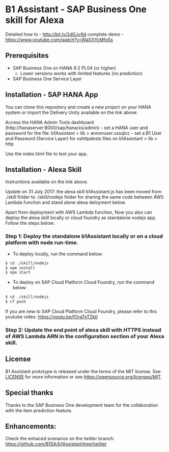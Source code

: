 # B1 Assistant - SAP Business One skill for Alexa
Detailed how to - http://bit.ly/2dGJv9d
complete demo - https://www.youtube.com/watch?v=WaXXYcMfgSs

## Prerequisites
- SAP Business One on HANA 9.2 PL04 (or higher)
	- Lower versions works with limited features (no prediction)
- SAP Business One Service Layer

## Installation - SAP HANA App
You can clone this repository and create a new project on your HANA system or import the Delivery Unity available on the link above.

Access the HANA Admin Tools dashboard (http://hanaserver:8000/sap/hana/xs/admin)
	- set a HANA user and password for the file: b1Assistant > lib > annonuser.xssqlcc
	- set a B1 User and Password (Service Layer) for xshttpdests files on b1Assistant > lib > http
	

Use the index.html file to test your app.

## Installation - Alexa Skill
Instructions available on the link above.

Update on 31 July 2017: the alexa skill b1Assistant.js has been moved from ./skill folder to ./skill/nodejs folder for sharing the same code between AWS Lambda function and stand alone alexa deloyment below.

Apart from deployment with AWS Lambda function,  Now you also can deploy the alexa skill locally or cloud foundry as standalone nodejs app. Follow the steps below:

### Step 1: Deploy the standalone b1Assistant locally or on a cloud platform with node run-time. 
   - To deploy locally, run the command below:
```sh
$ cd ./skill/nodejs
$ npm install
$ npm start
```
   - To deploy on SAP Cloud Platform Cloud Foundry, run the command below:
```sh
$ cd ./skill/nodejs
$ cf push
```

If you are new to SAP Cloud Platform Cloud Foundry, please refer to this youtube video:
https://youtu.be/fOraTnTZktI

### Step 2: Update the end point of alexa skill with HTTPS instead of AWS Lambda ARN in the configuration section of your Alexa skill.

## License
B1 Assistant prototype is released under the terms of the MIT license. See [LICENSE](LICENSE) for more information or see https://opensource.org/licenses/MIT.

## Special thanks
Thanks to the SAP Business One development team for the collaboration with the item prediction feature.

## Enhancements:
Check the enhaced scenarios on the _twitter_ branch: https://github.com/B1SA/b1Assistant/tree/twitter
